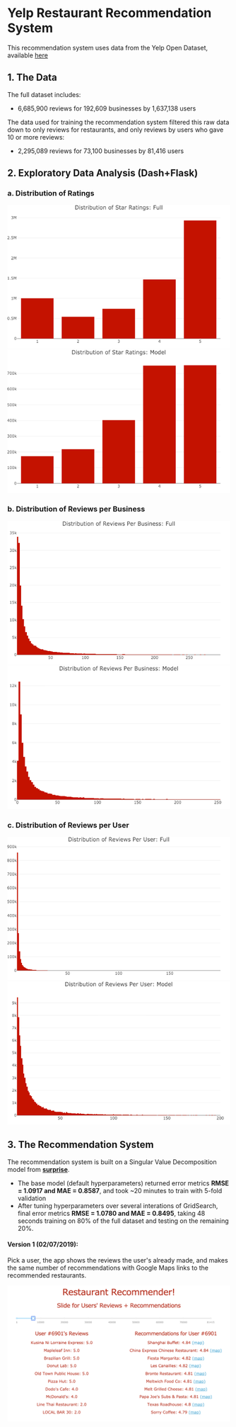 # Yelp Restaurant Recommendation System

This recommendation system uses data from the Yelp Open Dataset, available [here](https://www.yelp.com/dataset)

## 1. The Data

The full dataset includes:
* 6,685,900 reviews for 192,609 businesses by 1,637,138 users

The data used for training the recommendation system filtered this raw data down to only reviews for restaurants, and only reviews by users who gave 10 or more reviews:
* 2,295,089 reviews for 73,100 businesses by 81,416 users


## 2. Exploratory Data Analysis (Dash+Flask)

### a. Distribution of Ratings

![header](images/newplot.png)
![header](images/newplot1.png)

### b. Distribution of Reviews per Business

![header](images/newplot2.png)
![header](images/newplot3.png)

### c. Distribution of Reviews per User

![header](images/newplot4.png)
![header](images/newplot5.png)


## 3. The Recommendation System

The recommendation system is built on a Singular Value Decomposition model from [**surprise**](https://surprise.readthedocs.io/en/stable/index.html).

* The base model (default hyperparameters) returned error metrics **RMSE = 1.0917 and MAE = 0.8587**, and took ~20 minutes to train with 5-fold validation
* After tuning hyperparameters over several interations of GridSearch, final error metrics **RMSE = 1.0780 and MAE = 0.8495**, taking 48 seconds training on 80% of the full dataset and testing on the remaining 20%.

#### Version 1 (02/07/2019):
Pick a user, the app shows the reviews the user's already made, and makes the same number of recommendations with Google Maps links to the recommended restaurants.

![header](images/recsystem1.png)
